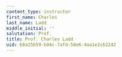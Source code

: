 ```yaml
---
content_type: instructor
first_name: Charles
last_name: Ladd
middle_initial: ''
salutation: Prof.
title: Prof. Charles Ladd
uid: 68a25b59-b04c-7afd-58e6-4aa1e2c62242
---
```

